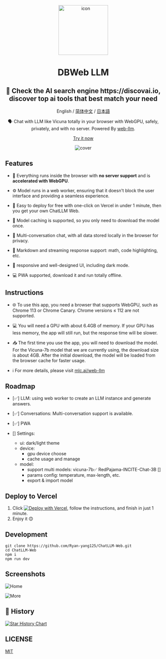 <div align="center">
<img src="./docs/images/icon.jpg" alt="icon" height="160"/>

<h1 align="center">DBWeb LLM</h1>
<h2 align="center">🚀 Check the AI search engine https://discovai.io, discover top ai tools that best match your need</h2>

English / [简体中文](./docs/README_CN.md) / [日本語](./docs/README_JA.md)

🗣️ Chat with LLM like Vicuna totally in your browser with WebGPU, safely, privately, and with no server. Powered By [web-llm](https://github.com/mlc-ai/web-llm).

[Try it now](https://chat-llm-web.vercel.app)

![cover](./docs/images/cover.png)

</div>

## Features

- 🤖 Everything runs inside the browser with **no server support** and is **accelerated with WebGPU**.

- ⚙️ Model runs in a web worker, ensuring that it doesn't block the user interface and providing a seamless experience.

- 🚀 Easy to deploy for free with one-click on Vercel in under 1 minute, then you get your own ChatLLM Web.

- 💾 Model caching is supported, so you only need to download the model once.

- 💬 Multi-conversation chat, with all data stored locally in the browser for privacy.

- 📝 Markdown and streaming response support: math, code highlighting, etc.

- 🎨 responsive and well-designed UI, including dark mode.

- 💻 PWA supported, download it and run totally offline.

## Instructions

- 🌐 To use this app, you need a browser that supports WebGPU, such as Chrome 113 or Chrome Canary. Chrome versions ≤ 112 are not supported.

- 💻 You will need a GPU with about 6.4GB of memory. If your GPU has less memory, the app will still run, but the response time will be slower.

- 📥 The first time you use the app, you will need to download the model. For the Vicuna-7b model that we are currently using, the download size is about 4GB. After the initial download, the model will be loaded from the browser cache for faster usage.

- ℹ️ For more details, please visit [mlc.ai/web-llm](https://mlc.ai/web-llm/)

## Roadmap

- [✅] LLM: using web worker to create an LLM instance and generate answers.

- [✅] Conversations: Multi-conversation support is available.

- [✅] PWA

- [] Settings:
  - ui: dark/light theme
  - device:
    - gpu device choose
    - cache usage and manage
  - model:
    - support multi models: vicuna-7b✅ RedPajama-INCITE-Chat-3B []
    - params config: temperature, max-length, etc.
    - export & import model

## Deploy to Vercel

1. Click
   [![Deploy with Vercel](https://vercel.com/button)](https://vercel.com/new/clone?repository-url=https://github.com/MuhammadAdil-Developer/DBWebLLM), follow the instructions, and finish in just 1 minute.
2. Enjoy it 😊

## Development

```shell
git clone https://github.com/Ryan-yang125/ChatLLM-Web.git
cd ChatLLM-Web
npm i
npm run dev
```

## Screenshots

![Home](./docs/images/home.png)

![More](./docs/images/mobile.png)

## 🌟 History
[![Star History Chart](https://api.star-history.com/svg?repos=Ryan-yang125/ChatLLM-Web&type=Date)](https://star-history.com/#Ryan-yang125/ChatLLM-Web&Date)

## LICENSE

[MIT](./LICENSE)
